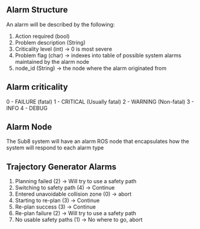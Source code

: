 ## Alarm Structure

An alarm will be described by the following: 

1. Action required (bool)
2. Problem description (String)
3. Criticality level (int) -> 0 is most severe 
4. Problem flag (char) -> indexes into table of possible system alarms maintained by the alarm node
5. node_id (String) -> the node where the alarm originated from 

## Alarm criticality 

0 - FAILURE (fatal)
1 - CRITICAL (Usually fatal) 
2 - WARNING (Non-fatal) 
3 - INFO 
4 - DEBUG 

## Alarm Node

The Sub8 system will have an alarm ROS node that encapsulates how the system will respond to each 
alarm type 

## Trajectory Generator Alarms

1. Planning failed (2) -> Will try to use a safety path
2. Switching to safety path (4)  -> Continue
3. Entered unavoidable collision zone (0) -> abort
4. Starting to re-plan (3) -> Continue
5. Re-plan success (3) -> Continue
6. Re-plan failure (2) -> Will try to use a safety path 
7. No usable safety paths (1) -> No where to go, abort 